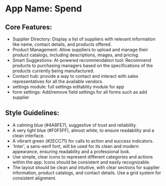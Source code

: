 # **App Name**: Spend

## Core Features:

- Supplier Directory: Display a list of suppliers with relevant information like name, contact details, and products offered.
- Product Management: Allow suppliers to upload and manage their product catalogs, including descriptions, images, and pricing.
- Smart Suggestions: AI-powered recommendation tool: Recommend products to purchasing managers based on the specifications of the products currently being manufactured.
- Contact hub: provide a way to contact and interact with sales representatives for all the available vendors.
- settings module: full settings editablity module for app
- form settings: Add/remove field settings for all forms such as add supplier

## Style Guidelines:

- A calming blue (#4A8FE7), suggestive of trust and reliability.
- A very light blue (#F0F5FF), almost white, to ensure readability and a clean interface.
- A vibrant green (#2ECC71) for calls to action and success indicators.
- 'Inter', a sans-serif font, will be used for its clean and modern appearance, ensuring readability and a professional look.
- Use simple, clear icons to represent different categories and actions within the app. Icons should be consistent and easily recognizable.
- The layout should be clean and intuitive, with clear sections for supplier information, product catalogs, and contact details. Use a grid system for consistent alignment.